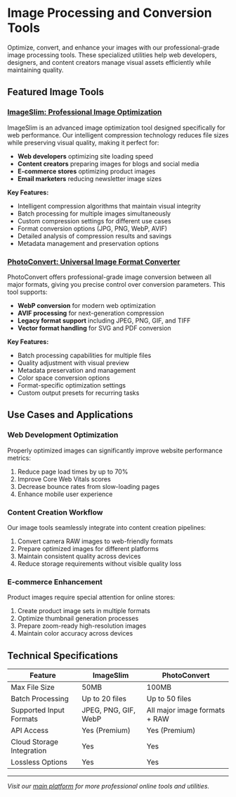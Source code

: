 # Image Processing and Conversion Tools

Optimize, convert, and enhance your images with our professional-grade image processing tools. These specialized utilities help web developers, designers, and content creators manage visual assets efficiently while maintaining quality.

## Featured Image Tools

### [ImageSlim: Professional Image Optimization](https://imageslim.getinfotoyou.com)

ImageSlim is an advanced image optimization tool designed specifically for web performance. Our intelligent compression technology reduces file sizes while preserving visual quality, making it perfect for:

- **Web developers** optimizing site loading speed
- **Content creators** preparing images for blogs and social media
- **E-commerce stores** optimizing product images
- **Email marketers** reducing newsletter image sizes

**Key Features:**
- Intelligent compression algorithms that maintain visual integrity
- Batch processing for multiple images simultaneously
- Custom compression settings for different use cases
- Format conversion options (JPG, PNG, WebP, AVIF)
- Detailed analysis of compression results and savings
- Metadata management and preservation options

### [PhotoConvert: Universal Image Format Converter](https://photoconvert.getinfotoyou.com)

PhotoConvert offers professional-grade image conversion between all major formats, giving you precise control over conversion parameters. This tool supports:

- **WebP conversion** for modern web optimization
- **AVIF processing** for next-generation compression
- **Legacy format support** including JPEG, PNG, GIF, and TIFF
- **Vector format handling** for SVG and PDF conversion

**Key Features:**
- Batch processing capabilities for multiple files
- Quality adjustment with visual preview
- Metadata preservation and management
- Color space conversion options
- Format-specific optimization settings
- Custom output presets for recurring tasks

## Use Cases and Applications

### Web Development Optimization

Properly optimized images can significantly improve website performance metrics:

1. Reduce page load times by up to 70%
2. Improve Core Web Vitals scores
3. Decrease bounce rates from slow-loading pages
4. Enhance mobile user experience

### Content Creation Workflow

Our image tools seamlessly integrate into content creation pipelines:

1. Convert camera RAW images to web-friendly formats
2. Prepare optimized images for different platforms
3. Maintain consistent quality across devices
4. Reduce storage requirements without visible quality loss

### E-commerce Enhancement

Product images require special attention for online stores:

1. Create product image sets in multiple formats
2. Optimize thumbnail generation processes
3. Prepare zoom-ready high-resolution images
4. Maintain color accuracy across devices

## Technical Specifications

| Feature | ImageSlim | PhotoConvert |
|---------|-----------|--------------|
| Max File Size | 50MB | 100MB |
| Batch Processing | Up to 20 files | Up to 50 files |
| Supported Input Formats | JPEG, PNG, GIF, WebP | All major image formats + RAW |
| API Access | Yes (Premium) | Yes (Premium) |
| Cloud Storage Integration | Yes | Yes |
| Lossless Options | Yes | Yes |

---

*Visit our [main platform](https://getinfotoyou.com) for more professional online tools and utilities.*
